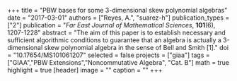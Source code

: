 +++
title = "PBW bases for some 3-dimensional skew polynomial algebras"
date = "2017-03-01"
authors = ["Reyes, A.", "suarez-h"]
publication_types = ["2"]
publication = "*Far East Journal of Mathematical Sciences*, **101**(6), 1207-1228"
abstract = "The aim of this paper is to establish necessary and sufficient algorithmic conditions to guarantee that an algebra is actually a 3-dimensional skew polynomial algebra in the sense of Bell and Smith [1]."
doi = "10.17654/MS101061207"
selected = false
projects = ["giaa"]
tags = ["GIAA","PBW Extensions","Noncommutative Algebra", "Cat. B"]
math = true
highlight = true
[header]
image = ""
caption = ""
+++
